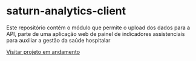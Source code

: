 # saturn-analytics-client
Este repositório contém o módulo que permite o upload dos dados para a API, parte de uma aplicação web de painel de indicadores assistenciais para auxiliar a gestão da saúde hospitalar

[Visitar projeto em andamento](https://saturn-analytics-client.streamlit.app/)
